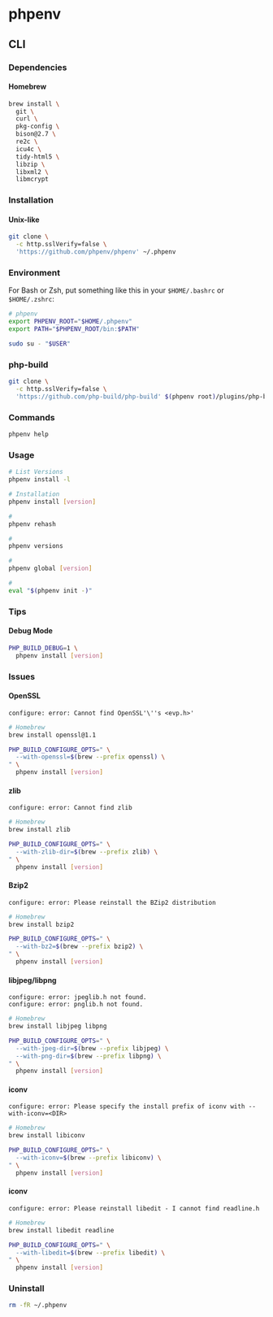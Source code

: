 # phpenv

## CLI

### Dependencies

#### Homebrew

```sh
brew install \
  git \
  curl \
  pkg-config \
  bison@2.7 \
  re2c \
  icu4c \
  tidy-html5 \
  libzip \
  libxml2 \
  libmcrypt
```

<!-- #### YUM

```sh
yum check-update

sudo yum -y install \
  bison \
  bzip2 \
  curl \
  gcc-c++ \
  git \
  gzip \
  libffi-devel \
  libxml2-devel \
  make \
  openssl-devel \
  readline-devel \
  sqlite-devel \
  tar \
  zlib-devel \
  curl-devel
``` -->

<!-- #### APT

```sh
sudo apt update

sudo apt -y install \
  curl \
  g++ \
  git \
  gzip \
  libbison-dev \
  libbz2-dev \
  libcurl4-openssl-dev \
  libffi-dev \
  libjpeg-dev \
  libpng++-dev \
  libreadline-dev \
  libsqlite3-dev \
  libssl-dev \
  libtidy-dev \
  libxml2-dev \
  libxslt1-dev \
  libzip-dev \
  make \
  re2c \
  tar \
  zlib1g-dev
``` -->

<!-- #### Zypper

```sh
sudo zypper refresh

sudo zypper install -y \
  curl \
  gcc-c++ \
  git-core \
  gzip \
  libbz2-devel \
  libffi-devel \
  libopenssl-devel \
  make \
  readline-devel \
  sqlite3-devel \
  tar \
  zlib-devel
``` -->

### Installation

#### Unix-like

```sh
git clone \
  -c http.sslVerify=false \
  'https://github.com/phpenv/phpenv' ~/.phpenv
```

### Environment

For Bash or Zsh, put something like this in your `$HOME/.bashrc` or `$HOME/.zshrc`:

```sh
# phpenv
export PHPENV_ROOT="$HOME/.phpenv"
export PATH="$PHPENV_ROOT/bin:$PATH"
```

```sh
sudo su - "$USER"
```

### php-build

```sh
git clone \
  -c http.sslVerify=false \
  'https://github.com/php-build/php-build' $(phpenv root)/plugins/php-build
```

### Commands

```sh
phpenv help
```

### Usage

```sh
# List Versions
phpenv install -l

# Installation
phpenv install [version]

#
phpenv rehash

#
phpenv versions

#
phpenv global [version]

#
eval "$(phpenv init -)"
```

### Tips

#### Debug Mode

```sh
PHP_BUILD_DEBUG=1 \
  phpenv install [version]
```

### Issues

#### OpenSSL

```log
configure: error: Cannot find OpenSSL'\''s <evp.h>'
```

```sh
# Homebrew
brew install openssl@1.1

PHP_BUILD_CONFIGURE_OPTS=" \
  --with-openssl=$(brew --prefix openssl) \
" \
  phpenv install [version]
```

#### zlib

```log
configure: error: Cannot find zlib
```

```sh
# Homebrew
brew install zlib

PHP_BUILD_CONFIGURE_OPTS=" \
  --with-zlib-dir=$(brew --prefix zlib) \
" \
  phpenv install [version]
```

#### Bzip2

```log
configure: error: Please reinstall the BZip2 distribution
```

```sh
# Homebrew
brew install bzip2

PHP_BUILD_CONFIGURE_OPTS=" \
  --with-bz2=$(brew --prefix bzip2) \
" \
  phpenv install [version]
```

#### libjpeg/libpng

```log
configure: error: jpeglib.h not found.
configure: error: pnglib.h not found.
```

```sh
# Homebrew
brew install libjpeg libpng

PHP_BUILD_CONFIGURE_OPTS=" \
  --with-jpeg-dir=$(brew --prefix libjpeg) \
  --with-png-dir=$(brew --prefix libpng) \
" \
  phpenv install [version]
```

#### iconv

```log
configure: error: Please specify the install prefix of iconv with --with-iconv=<DIR>
```

```sh
# Homebrew
brew install libiconv

PHP_BUILD_CONFIGURE_OPTS=" \
  --with-iconv=$(brew --prefix libiconv) \
" \
  phpenv install [version]
```

#### iconv

```log
configure: error: Please reinstall libedit - I cannot find readline.h
```

```sh
# Homebrew
brew install libedit readline

PHP_BUILD_CONFIGURE_OPTS=" \
  --with-libedit=$(brew --prefix libedit) \
" \
  phpenv install [version]
```

### Uninstall

```sh
rm -fR ~/.phpenv
```
